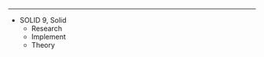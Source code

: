 ------------------------------------------------------------------------------
* SOLID
9, Solid
	- Research
	- Implement
	- Theory